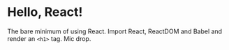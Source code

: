 # Hello, React!

The bare minimum of using React. Import React, ReactDOM and Babel and render an `<h1>` tag. Mic drop.
